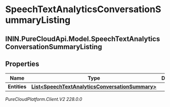 # SpeechTextAnalyticsConversationSummaryListing

## ININ.PureCloudApi.Model.SpeechTextAnalyticsConversationSummaryListing

## Properties

|Name | Type | Description | Notes|
|------------ | ------------- | ------------- | -------------|
| **Entities** | [**List&lt;SpeechTextAnalyticsConversationSummary&gt;**](SpeechTextAnalyticsConversationSummary) |  | [optional] |



_PureCloudPlatform.Client.V2 228.0.0_
